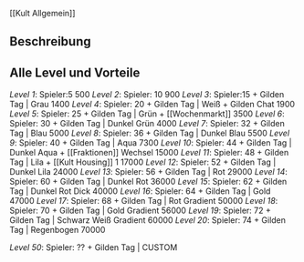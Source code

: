 [[Kult Allgemein]]

## Beschreibung



## Alle Level und Vorteile


*Level 1*: Spieler:5
500
*Level 2*: Spieler: 10
900
*Level 3*: Spieler:15 + Gilden Tag | Grau
1400
*Level 4*: Spieler: 20 + Gilden Tag | Weiß + Gilden Chat
1900
*Level 5*: Spieler: 25 + Gilden Tag | Grün + [[Wochenmarkt]]
3500
*Level 6*: Spieler: 30 + Gilden Tag | Dunkel Grün 
4000
*Level 7*: Spieler: 32 + Gilden Tag | Blau 
5000
*Level 8*: Spieler: 36 + Gilden Tag | Dunkel Blau 
5500
*Level 9*: Spieler: 40 + Gilden Tag | Aqua
7300
*Level 10*: Spieler: 44 + Gilden Tag | Dunkel Aqua + [[Fraktionen]] Wechsel
15000
*Level 11*: Spieler: 48 + Gilden Tag | Lila + [[Kult Housing]] 1
17000
*Level 12*: Spieler: 52 + Gilden Tag | Dunkel Lila
24000
*Level 13*: Spieler: 56 + Gilden Tag | Rot
29000
*Level 14*: Spieler: 60 + Gilden Tag | Dunkel Rot
36000
*Level 15*: Spieler: 62 + Gilden Tag | Dunkel Rot Dick
40000
*Level 16*: Spieler: 64 + Gilden Tag | Gold
47000
*Level 17*: Spieler: 68 + Gilden Tag | Rot Gradient
50000
*Level 18*: Spieler: 70 + Gilden Tag | Gold Gradient
56000
*Level 19*: Spieler: 72 + Gilden Tag | Schwarz Weiß Gradient
60000
*Level 20*: Spieler: 74 + Gilden Tag | Regenbogen
70000


*Level 50*:  Spieler: ?? + Gilden Tag | CUSTOM









